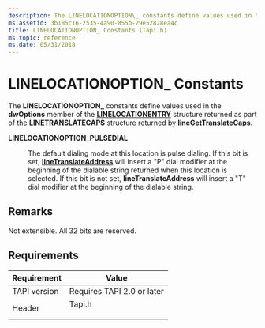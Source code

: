 ```yaml
---
description: The LINELOCATIONOPTION\_ constants define values used in the dwOptions member of the LINELOCATIONENTRY structure returned as part of the LINETRANSLATECAPS structure returned by lineGetTranslateCaps.
ms.assetid: 3b185c16-2535-4a90-855b-29e52828ea4c
title: LINELOCATIONOPTION_ Constants (Tapi.h)
ms.topic: reference
ms.date: 05/31/2018
---
```


# LINELOCATIONOPTION\_ Constants

The **LINELOCATIONOPTION\_** constants define values used in the **dwOptions** member of the [**LINELOCATIONENTRY**](/windows/desktop/api/Tapi/ns-tapi-linelocationentry) structure returned as part of the [**LINETRANSLATECAPS**](/windows/desktop/api/Tapi/ns-tapi-linetranslatecaps) structure returned by [**lineGetTranslateCaps**](/windows/desktop/api/Tapi/nf-tapi-linegettranslatecaps).

<dl> <dt>

<span id="LINELOCATIONOPTION_PULSEDIAL"></span><span id="linelocationoption_pulsedial"></span>**LINELOCATIONOPTION\_PULSEDIAL**
</dt> <dd> <dl> <dt>



The default dialing mode at this location is pulse dialing. If this bit is set, [**lineTranslateAddress**](/windows/desktop/api/Tapi/nf-tapi-linetranslateaddress) will insert a "P" dial modifier at the beginning of the dialable string returned when this location is selected. If this bit is not set, **lineTranslateAddress** will insert a "T" dial modifier at the beginning of the dialable string.


</dt> </dl> </dd> </dl>

## Remarks

Not extensible. All 32 bits are reserved.

## Requirements



| Requirement | Value |
|-------------------------|-----------------------------------------------------------------------------------|
| TAPI version<br/> | Requires TAPI 2.0 or later<br/>                                             |
| Header<br/>       | <dl> <dt>Tapi.h</dt> </dl> |



 

 




